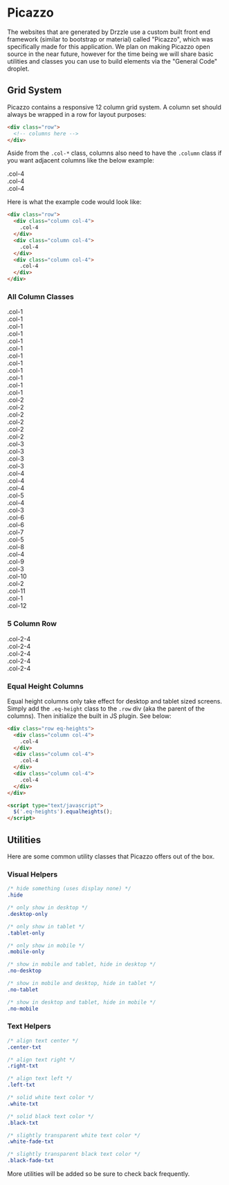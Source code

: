 # Picazzo

The websites that are generated by Drzzle use a custom built front end framework (similar to bootstrap or material) called "Picazzo", which was specifically made for this application. We plan on making Picazzo open source in the near future, however for the time being we will share basic utilities and classes you can use to build elements via the "General Code" droplet.

## Grid System
Picazzo contains a responsive 12 column grid system. A column set should always be wrapped in a row for layout purposes:

```html
<div class="row">
  <!-- columns here -->
</div>
```
Aside from the ```.col-*``` class, columns also need to have the ```.column``` class if you want adjacent columns like the below example:

<div class="row">
  <div class="column col-4 test-col">
    .col-4
  </div>
  <div class="column col-4 test-col">
    .col-4
  </div>
  <div class="column col-4 test-col">
    .col-4
  </div>
</div>

Here is what the example code would look like:

```html
<div class="row">
  <div class="column col-4">
    .col-4
  </div>
  <div class="column col-4">
    .col-4
  </div>
  <div class="column col-4">
    .col-4
  </div>
</div>
```

### All Column Classes
<div class="row"></div>
<div class="row">
  <div class="column col-1 test-col">
    .col-1
  </div>
  <div class="column col-1 test-col">
    .col-1
  </div>
  <div class="column col-1 test-col">
    .col-1
  </div>
  <div class="column col-1 test-col">
    .col-1
  </div>
  <div class="column col-1 test-col">
    .col-1
  </div>
  <div class="column col-1 test-col">
    .col-1
  </div>
  <div class="column col-1 test-col">
    .col-1
  </div>
  <div class="column col-1 test-col">
    .col-1
  </div>
  <div class="column col-1 test-col">
    .col-1
  </div>
  <div class="column col-1 test-col">
    .col-1
  </div>
  <div class="column col-1 test-col">
    .col-1
  </div>
  <div class="column col-1 test-col">
    .col-1
  </div>
</div>

<div class="row">
  <div class="column col-2 test-col">
    .col-2
  </div>
  <div class="column col-2 test-col">
    .col-2
  </div>
  <div class="column col-2 test-col">
    .col-2
  </div>
  <div class="column col-2 test-col">
    .col-2
  </div>
  <div class="column col-2 test-col">
    .col-2
  </div>
  <div class="column col-2 test-col">
    .col-2
  </div>
</div>

<div class="row">
  <div class="column col-3 test-col">
    .col-3
  </div>
  <div class="column col-3 test-col">
    .col-3
  </div>
  <div class="column col-3 test-col">
    .col-3
  </div>
  <div class="column col-3 test-col">
    .col-3
  </div>
</div>

<div class="row">
  <div class="column col-4 test-col">
    .col-4
  </div>
  <div class="column col-4 test-col">
    .col-4
  </div>
  <div class="column col-4 test-col">
    .col-4
  </div>
</div>

<div class="row">
  <div class="column col-5 test-col">
    .col-5
  </div>
  <div class="column col-4 test-col">
    .col-4
  </div>
  <div class="column col-3 test-col">
    .col-3
  </div>
</div>

<div class="row">
  <div class="column col-6 test-col">
    .col-6
  </div>
  <div class="column col-6 test-col">
    .col-6
  </div>
</div>

<div class="row">
  <div class="column col-7 test-col">
    .col-7
  </div>
  <div class="column col-5 test-col">
    .col-5
  </div>
</div>

<div class="row">
  <div class="column col-8 test-col">
    .col-8
  </div>
  <div class="column col-4 test-col">
    .col-4
  </div>
</div>

<div class="row">
  <div class="column col-9 test-col">
    .col-9
  </div>
  <div class="column col-3 test-col">
    .col-3
  </div>
</div>

<div class="row">
  <div class="column col-10 test-col">
    .col-10
  </div>
  <div class="column col-2 test-col">
    .col-2
  </div>
</div>

<div class="row">
  <div class="column col-11 test-col">
    .col-11
  </div>
  <div class="column col-1 test-col">
    .col-1
  </div>
</div>

<div class="row">
  <div class="column col-12 test-col">
    .col-12
  </div>
</div>

### 5 Column Row
<div class="row"></div>
<div class="row">
  <div class="column col-2-4 test-col">
    .col-2-4
  </div>
  <div class="column col-2-4 test-col">
    .col-2-4
  </div>
  <div class="column col-2-4 test-col">
    .col-2-4
  </div>
  <div class="column col-2-4 test-col">
    .col-2-4
  </div>
  <div class="column col-2-4 test-col">
    .col-2-4
  </div>
</div>

### Equal Height Columns

Equal height columns only take effect for desktop and tablet sized screens. Simply add the ```.eq-height``` class to the ```.row``` div (aka the parent of the columns). Then initialize the built in JS plugin. See below:

```html
<div class="row eq-heights">
  <div class="column col-4">
    .col-4
  </div>
  <div class="column col-4">
    .col-4
  </div>
  <div class="column col-4">
    .col-4
  </div>
</div>
```

```html
<script type="text/javascript">
  $('.eq-heights').equalheights();
</script>
```

## Utilities

Here are some common utility classes that Picazzo offers out of the box.

### Visual Helpers
```css
/* hide something (uses display none) */
.hide

/* only show in desktop */
.desktop-only

/* only show in tablet */
.tablet-only

/* only show in mobile */
.mobile-only

/* show in mobile and tablet, hide in desktop */
.no-desktop

/* show in mobile and desktop, hide in tablet */
.no-tablet

/* show in desktop and tablet, hide in mobile */
.no-mobile
```

### Text Helpers

```css
/* align text center */
.center-txt

/* align text right */
.right-txt

/* align text left */
.left-txt

/* solid white text color */
.white-txt

/* solid black text color */
.black-txt

/* slightly transparent white text color */
.white-fade-txt

/* slightly transparent black text color */
.black-fade-txt
```

More utilities will be added so be sure to check back frequently.
